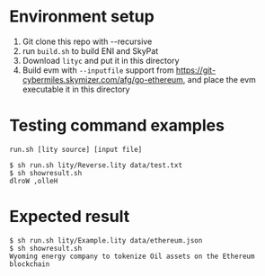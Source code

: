 # Environment setup

1. Git clone this repo with --recursive
2. run `build.sh` to build ENI and SkyPat
3. Download `lityc` and put it in this directory
4. Build evm with `--inputfile` support from https://git-cybermiles.skymizer.com/afg/go-ethereum, and place the evm executable it in this directory


# Testing command examples

```
run.sh [lity source] [input file]
```

```
$ sh run.sh lity/Reverse.lity data/test.txt
$ sh showresult.sh
dlroW ,olleH
```

# Expected result

```
$ sh run.sh lity/Example.lity data/ethereum.json
$ sh showresult.sh
Wyoming energy company to tokenize Oil assets on the Ethereum blockchain
```
